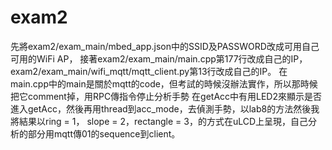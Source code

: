 # exam2
先將exam2/exam_main/mbed_app.json中的SSID及PASSWORD改成可用自己可用的WiFi AP， 接著exam2/exam_main/main.cpp第177行改成自己的IP， 
exam2/exam_main/wifi_mqtt/mqtt_client.py第13行改成自己的IP。
在main.cpp中的main是關於mqtt的code，但考試的時候沒辦法實作，所以那時候把它comment掉，用RPC傳指令停止分析手勢
在getAcc中有用LED2來顯示是否進入getAcc，然後再用thread到acc_mode，去偵測手勢，以lab8的方法然後我將結果以ring = 1，
slope = 2，rectangle = 3，的方式在uLCD上呈現，自己分析的部分用mqtt傳01的sequence到client。
